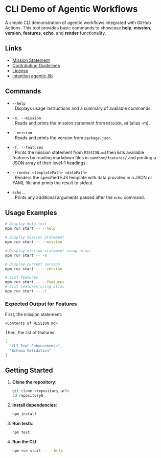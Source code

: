 # CLI Demo of Agentic Workflows

A simple CLI demonstration of agentic workflows integrated with GitHub Actions. This tool provides basic commands to showcase **help**, **mission**, **version**, **features**, **echo**, and **render** functionality.

## Links

- [Mission Statement](../../MISSION.md)
- [Contributing Guidelines](../../CONTRIBUTING.md)
- [License](../../LICENSE.md)
- [intentïon agentic-lib](https://github.com/xn-intenton-z2a/agentic-lib)

## Commands

- `--help`  
  : Displays usage instructions and a summary of available commands.

- `-m, --mission`  
  : Reads and prints the mission statement from `MISSION.md` (alias -m).

- `--version`  
  : Reads and prints the version from `package.json`.

- `-f, --features`  
  : Prints the mission statement from `MISSION.md` then lists available features by reading markdown files in `sandbox/features/` and printing a JSON array of their level-1 headings.

- `--render <templatePath> <dataPath>`  
  : Renders the specified EJS template with data provided in a JSON or YAML file and prints the result to stdout.

- `echo` _<message>..._  
  : Prints any additional arguments passed after the `echo` command.

## Usage Examples

```bash
# Display help text
npm run start -- --help

# Display mission statement
npm run start -- --mission

# Display mission statement using alias
npm run start -- -m

# Display current version
npm run start -- --version

# List features
npm run start -- --features
# List features using alias
npm run start -- -f
```

### Expected Output for Features

First, the mission statement:

```
<Contents of MISSION.md>
```

Then, the list of features:

```json
[
  "CLI Tool Enhancements",
  "Schema Validation"
]
```

## Getting Started

1. **Clone the repository**:
   ```bash
   git clone <repository_url>
   cd repository0
   ```
2. **Install dependencies**:
   ```bash
   npm install
   ```
3. **Run tests**:
   ```bash
   npm test
   ```
4. **Run the CLI**:
   ```bash
   npm run start -- --help
   ```